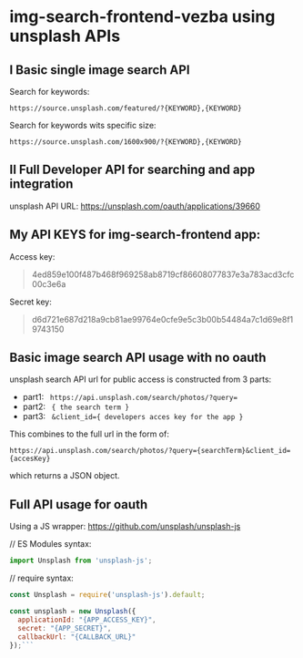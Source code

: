 # **img-search-frontend-vezba using unsplash APIs**


## **I Basic single image search API**

Search for keywords:
```url
https://source.unsplash.com/featured/?{KEYWORD},{KEYWORD}
```

Search for keywords wits specific size:
```url
https://source.unsplash.com/1600x900/?{KEYWORD},{KEYWORD}
```


## **II Full Developer API for searching and app integration**

unsplash API URL:
https://unsplash.com/oauth/applications/39660


## My API KEYS for img-search-frontend app:
Access key:
>4ed859e100f487b468f969258ab8719cf86608077837e3a783acd3cfc00c3e6a

Secret key:
>d6d721e687d218a9cb81ae99764e0cfe9e5c3b00b54484a7c1d69e8f19743150


## Basic image search API usage with no oauth

unsplash search API url for public access is constructed from 3 parts:

* part1: ``` https://api.unsplash.com/search/photos/?query=```
* part2: ``` { the search term }```
* part3: ``` &client_id={ developers acces key for the app }```

This combines to the full url in the form of:
```
https://api.unsplash.com/search/photos/?query={searchTerm}&client_id={accesKey}
```

which returns a JSON object.


## Full API usage for oauth

Using a JS wrapper:
https://github.com/unsplash/unsplash-js

// ES Modules syntax:
```javascript
import Unsplash from 'unsplash-js';
```

// require syntax:
```javascript
const Unsplash = require('unsplash-js').default;
```
```javascript
const unsplash = new Unsplash({
  applicationId: "{APP_ACCESS_KEY}",
  secret: "{APP_SECRET}",
  callbackUrl: "{CALLBACK_URL}"
});```
